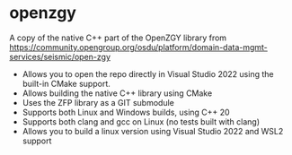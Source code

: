 # openzgy
A copy of the native C++ part of the OpenZGY library from https://community.opengroup.org/osdu/platform/domain-data-mgmt-services/seismic/open-zgy

- Allows you to open the repo directly in Visual Studio 2022 using the built-in CMake support.
- Allows building the native C++ library using CMake
- Uses the ZFP library as a GIT submodule
- Supports both Linux and Windows builds, using C++ 20
- Supports both clang and gcc on Linux (no tests built with clang)
- Allows you to build a linux version using Visual Studio 2022 and WSL2 support





